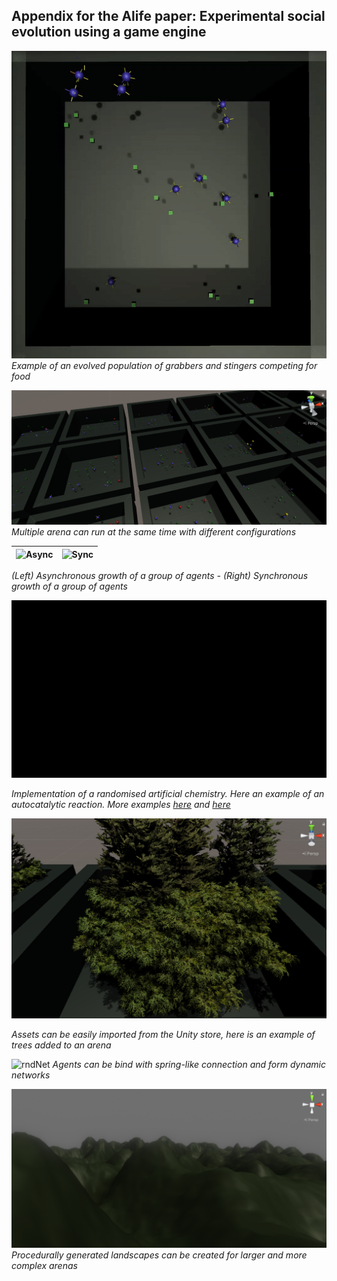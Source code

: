 ## Appendix for the Alife paper: Experimental social evolution using a game engine

![lateGen](https://github.com/cls00/Experimental-social-evolution/blob/master/Features-Preview/Later-gens.gif)
*Example of an evolved population of grabbers and stingers competing for food*

![multi](https://github.com/cls00/Experimental-social-evolution/blob/master/Features-Preview/Multiple-patch-view2.png)
*Multiple arena can run at the same time with different configurations*

| ![Async](https://github.com/cls00/Experimental-social-evolution/blob/master/Features-Preview/Growth-Asyncro.gif) | ![Sync](https://github.com/cls00/Experimental-social-evolution/blob/master/Features-Preview/Growth-Syncro.gif) |
| ---      | ---       |

*(Left) Asynchronous growth of a group of agents - (Right) Synchronous growth of a group of agents*

![chem](https://github.com/cls00/Experimental-social-evolution/blob/master/Features-Preview/Artificial-Chem1.gif)

*Implementation of a randomised artificial chemistry. Here an example of an autocatalytic reaction. More examples [here](https://github.com/cls00/Experimental-social-evolution/blob/master/Features-Preview/Artificial-Chem2.gif) and [here](https://github.com/cls00/Experimental-social-evolution/blob/master/Features-Preview/Artificial-Chem3.gif)*


![chem](https://github.com/cls00/Experimental-social-evolution/blob/master/Features-Preview/VegetationAssets.png)

*Assets can be easily imported from the Unity store, here is an example of trees added to an arena*

![rndNet](https://github.com/cls00/Experimental-social-evolution/blob/master/Features-Preview/Random-Dynamic-Nets.gif)
*Agents can be bind with spring-like connection and form dynamic networks*

![hills](https://github.com/cls00/Experimental-social-evolution/blob/master/Features-Preview/HillsGen.png)
*Procedurally generated landscapes can be created for larger and more complex arenas*
